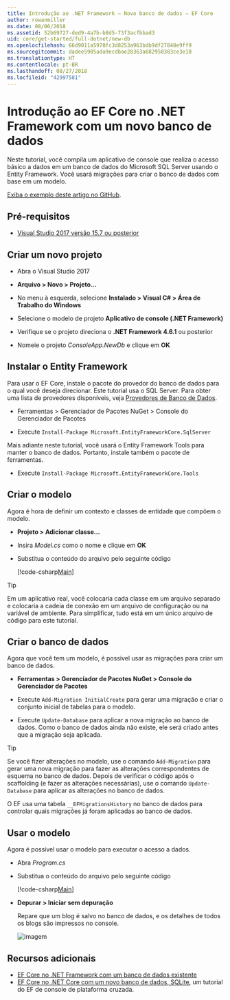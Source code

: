 ```yaml
---
title: Introdução ao .NET Framework – Novo banco de dados – EF Core
author: rowanmiller
ms.date: 08/06/2018
ms.assetid: 52b69727-ded9-4a7b-b8d5-73f3acfbbad3
uid: core/get-started/full-dotnet/new-db
ms.openlocfilehash: 66d9011a5978fc3d8253a963bdb9df27848e9ff9
ms.sourcegitcommit: dadee5905ada9ecdbae28363a682950383ce3e10
ms.translationtype: HT
ms.contentlocale: pt-BR
ms.lasthandoff: 08/27/2018
ms.locfileid: "42997581"
---
```

# <a name="getting-started-with-ef-core-on-net-framework-with-a-new-database"></a>Introdução ao EF Core no .NET Framework com um novo banco de dados

Neste tutorial, você compila um aplicativo de console que realiza o acesso básico a dados em um banco de dados do Microsoft SQL Server usando o Entity Framework. Você usará migrações para criar o banco de dados com base em um modelo.

[Exiba o exemplo deste artigo no GitHub](https://github.com/aspnet/EntityFramework.Docs/tree/master/samples/core/GetStarted/FullNet/ConsoleApp.NewDb).

## <a name="prerequisites"></a>Pré-requisitos

* [Visual Studio 2017 versão 15.7 ou posterior](https://www.visualstudio.com/downloads/)

## <a name="create-a-new-project"></a>Criar um novo projeto

* Abra o Visual Studio 2017

* **Arquivo > Novo > Projeto...**

* No menu à esquerda, selecione **Instalado > Visual C# > Área de Trabalho do Windows**

* Selecione o modelo de projeto **Aplicativo de console (.NET Framework)**

* Verifique se o projeto direciona o **.NET Framework 4.6.1** ou posterior

* Nomeie o projeto *ConsoleApp.NewDb* e clique em **OK**

## <a name="install-entity-framework"></a>Instalar o Entity Framework

Para usar o EF Core, instale o pacote do provedor do banco de dados para o qual você deseja direcionar. Este tutorial usa o SQL Server. Para obter uma lista de provedores disponíveis, veja [Provedores de Banco de Dados](../../providers/index.md).

* Ferramentas > Gerenciador de Pacotes NuGet > Console do Gerenciador de Pacotes

* Execute `Install-Package Microsoft.EntityFrameworkCore.SqlServer`

Mais adiante neste tutorial, você usará o Entity Framework Tools para manter o banco de dados. Portanto, instale também o pacote de ferramentas.

* Execute `Install-Package Microsoft.EntityFrameworkCore.Tools`

## <a name="create-the-model"></a>Criar o modelo

Agora é hora de definir um contexto e classes de entidade que compõem o modelo.

* **Projeto > Adicionar classe...**

* Insira *Model.cs* como o nome e clique em **OK**

* Substitua o conteúdo do arquivo pelo seguinte código

  [!code-csharp[Main](../../../../samples/core/GetStarted/FullNet/ConsoleApp.NewDb/Model.cs)] 

> [!TIP]  
> Em um aplicativo real, você colocaria cada classe em um arquivo separado e colocaria a cadeia de conexão em um arquivo de configuração ou na variável de ambiente. Para simplificar, tudo está em um único arquivo de código para este tutorial.

## <a name="create-the-database"></a>Criar o banco de dados

Agora que você tem um modelo, é possível usar as migrações para criar um banco de dados.

* **Ferramentas > Gerenciador de Pacotes NuGet > Console do Gerenciador de Pacotes**

* Execute `Add-Migration InitialCreate` para gerar uma migração e criar o conjunto inicial de tabelas para o modelo.

* Execute `Update-Database` para aplicar a nova migração ao banco de dados. Como o banco de dados ainda não existe, ele será criado antes que a migração seja aplicada.

> [!TIP]  
> Se você fizer alterações no modelo, use o comando `Add-Migration` para gerar uma nova migração para fazer as alterações correspondentes de esquema no banco de dados. Depois de verificar o código após o scaffolding (e fazer as alterações necessárias), use o comando `Update-Database` para aplicar as alterações no banco de dados.
>
> O EF usa uma tabela `__EFMigrationsHistory` no banco de dados para controlar quais migrações já foram aplicadas ao banco de dados.

## <a name="use-the-model"></a>Usar o modelo

Agora é possível usar o modelo para executar o acesso a dados.

* Abra *Program.cs*

* Substitua o conteúdo do arquivo pelo seguinte código

  [!code-csharp[Main](../../../../samples/core/GetStarted/FullNet/ConsoleApp.NewDb/Program.cs)]

* **Depurar > Iniciar sem depuração**

  Repare que um blog é salvo no banco de dados, e os detalhes de todos os blogs são impressos no console.

  ![imagem](_static/output-new-db.png)

## <a name="additional-resources"></a>Recursos adicionais

* [EF Core no .NET Framework com um banco de dados existente](xref:core/get-started/full-dotnet/existing-db)
* [EF Core no .NET Core com um novo banco de dados, SQLite](xref:core/get-started/netcore/new-db-sqlite), um tutorial do EF de console de plataforma cruzada.
